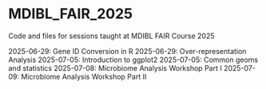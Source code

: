 # MDIBL_FAIR_2025
Code and files for sessions taught at MDIBL FAIR Course 2025

2025-06-29: Gene ID Conversion in R
2025-06-29: Over-representation Analysis
2025-07-05: Introduction to ggplot2
2025-07-05: Common geoms and statistics
2025-07-08: Microbiome Analysis Workshop Part I
2025-07-09: Microbiome Analysis Workshop Part II
